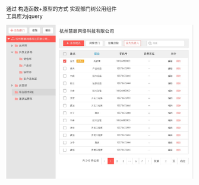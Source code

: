 通过 构造函数+原型的方式 实现部门树公用组件      
工具库为jquery

![image](https://github.com/superRzx/departmentTreeComponent/blob/master/img/totalPage.png)